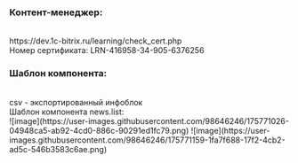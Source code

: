 <h3> Контент-менеджер:</h3> <br>
https://dev.1c-bitrix.ru/learning/check_cert.php <br>
Номер сертификата: LRN-416958-34-905-6376256 <br>
<h3> Шаблон компонента: </h3> <br>
csv - экспортированный инфоблок<br>
Шаблон компонента news.list: <br>
![image](https://user-images.githubusercontent.com/98646246/175771026-04948ca5-ab92-4cd0-886c-90291ed1fc79.png)
![image](https://user-images.githubusercontent.com/98646246/175771159-1fa7f688-17f2-4cb2-ad5c-546b3583c6ae.png)
